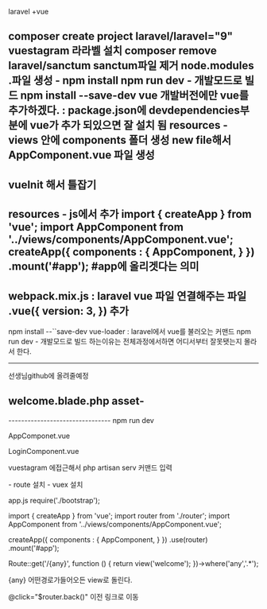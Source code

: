 laravel +vue

composer create project laravel/laravel="9" vuestagram  라라벨 설치
composer remove laravel/sanctum sanctum파일 제거
node.modules .파일 생성 - npm install
npm run dev - 개발모드로 빌드 
npm install --save-dev vue 개발버전에만 vue를 추가하겠다. 
: package.json에 devdependencies부분에 vue가 추가 되있으면 잘 설치 됨
resources - views 안에 components 폴더 생성 
new file해서 AppComponent.vue 파일 생성
-----------------------------------------------------------
vueInit 해서 틀잡기
-----------------------------------------------------------
resources - js에서 추가
import { createApp } from 'vue';
import AppComponent from '../views/components/AppComponent.vue';
createApp({
    components : {
        AppComponent,
    }
})
.mount('#app');
#app에 올리겟다는 의미
---------------------------------------------------------------------------
webpack.mix.js : laravel vue 파일 연결해주는 파일
 .vue({
        version: 3,
    }) 추가 
------------------------------------------------------------------------

npm install --``save-dev vue-loader : laravel에서 vue를 불러오는 커맨드
npm run dev - 개발모드로 빌드 하는이유는 전체과정에서하면 어디서부터 
	       잘못됏는지 몰라서 한다.

---------------------------------------------------------------------------
선생님github에 올려줄예정


welcome.blade.php asset-
---------------------------
<!DOCTYPE html>
<html lang="ko">
<head>
    <meta charset="UTF-8">
    <meta name="viewport" content="width=device-width, initial-scale=1.0">
    <meta http-equiv="X-UA-Compatible" content="ie=edge">
    <script src="{{ asset('js/app.js') }}" defer></script>
    <title>VueStagram</title>
</head>
<body>
    <div id="app">
        <App-Component></App-Component>
    </div>
</body>
</html>
--------------------------------
npm run dev

AppComponet.vue
<template>
    <!-- Header -->
    <header>
        <div class="header-container">
            <div class="header-content">
                <div class="title">
                    <a href=""><h1>Vuestagram</h1></a>
                </div>
                <img src="/logo.png" alt="" class="img-logo">
                <div class="btn-group">
                    <a href=""><button class="btn btn-header btn-bg-black">로그인</button></a>                    
                    <a href=""><button class="btn btn-header btn-bg-white">회원가입</button></a>
                </div>
            </div>
        </div>
    </header>

    <!-- Main -->
    <main>
        <div class="container">
            
        </div>
    </main>
    <!-- Footer -->
     <footer>
        <p> ⓒ 2024. Meerkat All rights reserved.</p>
     </footer>
</template>

<script setup>

</script>
<style>
/* 외부파일 불러오기 */
@import url('../../css/common.css'); 
</style>

LoginComponent.vue
<template>
    <div class="form-box">
        <p class="form-title">로그인</p>
        <input type="text" name="account" placeholder="아이디">
        <input type="password" name="password" placeholder="비밀번호">
        <button class="btn btn-sumbit btn-bg-black">로그인</button>
    </div>
        
    
</template>
<script setup>
</script>
<style>
    
</style>


vuestagram 에접근해서 php artisan serv 커맨드 입력
 <!-- npm install vue-router@4 --> - route 설치
 <!-- npm install vuex@next  --> - vuex 설치
 
app.js
 require('./bootstrap');

import { createApp } from 'vue';
import router from './router';
import AppComponent from '../views/components/AppComponent.vue';

createApp({
    components : {
        AppComponent,
    }
})
.use(router)
.mount('#app');

Route::get('/{any}', function () {
    return view('welcome');
})->where('any','.*');

{any} 어떤경로가들어오든 view로 돌린다.


@click="$router.back()" 이전 링크로 이동

